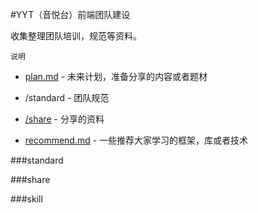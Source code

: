 #YYT（音悦台）前端团队建设

收集整理团队培训，规范等资料。

`说明`

*	[plan.md](https://github.com/sapling-team/team-building/blob/master/plan.md) - 未来计划，准备分享的内容或者题材

*	/standard  -  团队规范
*	[/share](https://github.com/sapling-team/team-building/tree/master/share)	-  分享的资料
*	[recommend.md](https://github.com/sapling-team/team-building/blob/master/recommend.md) - 一些推荐大家学习的框架，库或者技术



###standard



###share



###skill